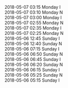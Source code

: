 2018-05-07 03:15 Monday  I  
2018-05-07 03:10 Monday  N  
2018-05-07 03:00 Monday  I  
2018-05-07 02:55 Monday  N  
2018-05-07 02:35 Monday  I  
2018-05-07 02:25 Monday  N  
2018-05-06 12:45 Sunday  I  
2018-05-06 12:40 Sunday  N  
2018-05-06 07:15 Sunday  I  
2018-05-06 06:50 Sunday  N  
2018-05-06 06:45 Sunday  I  
2018-05-06 06:20 Sunday  N  
2018-05-06 06:15 Sunday  I  
2018-05-06 05:25 Sunday  N  
2018-05-06 05:15 Sunday  I  
